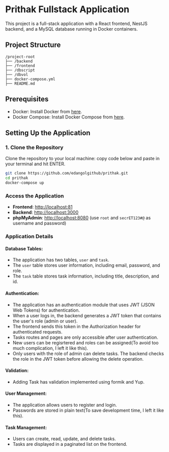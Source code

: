 # Prithak Fullstack Application

This project is a full-stack application with a React frontend, NestJS backend, and a MySQL database running in Docker containers.

## Project Structure
```
/project-root
├── /backend
├── /frontend
├── /dbscript
├── /dbvol
├── docker-compose.yml
├── README.md
```

## Prerequisites

- Docker: Install Docker from [here](https://docs.docker.com/get-docker/).
- Docker Compose: Install Docker Compose from [here](https://docs.docker.com/compose/install/).

## Setting Up the Application

### 1. Clone the Repository

Clone the repository to your local machine:
copy code below and paste in your terminal and hit ENTER.
```bash
git clone https://github.com/edangolgithub/prithak.git
cd prithak
docker-compose up
```
### Access the Application

* **Frontend**: [http://localhost:81](http://localhost:81)
* **Backend**: [http://localhost:3000](http://localhost:3000)
* **phpMyAdmin**: [http://localhost:8080](http://localhost:8080) (use `root` and `secrET123#@` as username and password)

### Application Details

#### Database Tables:

* The application has two tables, `user` and `task`.
* The `user` table stores user information, including email, password, and role.
* The `task` table stores task information, including title, description, and id.

#### Authentication:

* The application has an authentication module that uses JWT (JSON Web Tokens) for authentication.
* When a user logs in, the backend generates a JWT token that contains the user's role (admin or user).
* The frontend sends this token in the Authorization header for authenticated requests.
* Tasks routes and pages are only accessible after user authentication.
* New users can be regisrtered and roles can be assigned(To avoid too much complication, I left it like this).
* Only users with the role of admin can delete tasks. The backend checks the role in the JWT token before allowing the delete operation.

#### Validation:

* Adding Task has validation implemented using formik and Yup.


#### User Management:

* The application allows users to register and login.
* Passwords are stored in plain text(To save development time, I left it like this).

#### Task Management:

* Users can create, read, update, and delete tasks.
* Tasks are displayed in a paginated list on the frontend.

